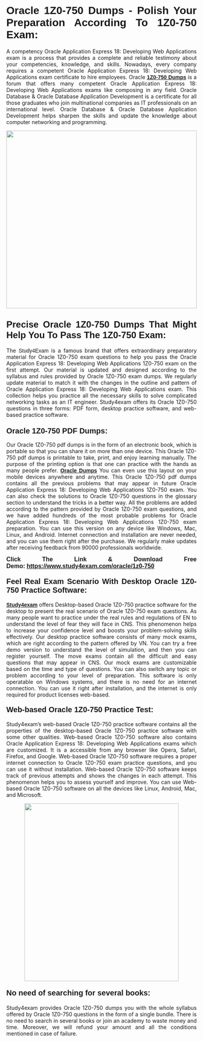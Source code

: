 <h1 style="text-align: justify;"><strong><span style="font-family:Lucida Sans Unicode,Lucida Grande,sans-serif;">Oracle 1Z0-750 Dumps - Polish Your Preparation According To 1Z0-750 Exam:</span></strong></h1>

<p style="text-align: justify;">A competency Oracle Application Express 18: Developing Web Applications exam is a process that provides a complete and reliable testimony about your competencies, knowledge, and skills. Nowadays, every company requires a competent Oracle Application Express 18: Developing Web Applications exam certificate to hire employees. Oracle <a href="https://www.study4exam.com/oracle/1z0-750-valid-dumps"><span style="font-family:Verdana,Geneva,sans-serif;"><strong>1Z0-750 Dumps</strong></span></a> is a forum that offers many competent Oracle Application Express 18: Developing Web Applications exams like composing in any field. Oracle Database & Oracle Database Application Development is a certificate for all those graduates who join multinational companies as IT professionals on an international level. Oracle Database & Oracle Database Application Development helps sharpen the skills and update the knowledge about computer networking and programming.</p>

<p style="text-align: justify;"><a href="https://www.study4exam.com/oracle/1z0-750"><img alt="" src="https://www.thequestionanswers.com/wp-content/uploads/2022/06/S4E-Cert-Exams-Questions-Banner.webp" style="width: 100%; height: 470px;" /></a></p>

<h2 style="text-align: justify;"><span style="font-family:Lucida Sans Unicode,Lucida Grande,sans-serif;"><strong><span style="font-size:24px;">Precise Oracle 1Z0-750 Dumps That Might Help You To Pass The 1Z0-750 Exam:</span></strong></span></h2>

<p style="text-align: justify;">The <span style="font-family:Lucida Sans Unicode,Lucida Grande,sans-serif;">Study4Exam</span> is a famous brand that offers extraordinary preparatory material for Oracle 1Z0-750 exam questions to help you pass the Oracle Application Express 18: Developing Web Applications 1Z0-750 exam on the first attempt. Our material is updated and designed according to the syllabus and rules provided by Oracle 1Z0-750 exam dumps. We regularly update material to match it with the changes in the outline and pattern of Oracle Application Express 18: Developing Web Applications exam. This collection helps you practice all the necessary skills to solve complicated networking tasks as an IT engineer. Study4exam offers its Oracle 1Z0-750 questions in three forms: PDF form, desktop practice software, and web-based practice software. </p>

<h3 style="text-align: justify;"><strong><span style="font-size:20px;"><span style="font-family:Lucida Sans Unicode,Lucida Grande,sans-serif;">Oracle 1Z0-750 PDF Dumps:</span></span></strong></h3>

<p style="text-align: justify;">Our Oracle 1Z0-750 pdf dumps is in the form of an electronic book, which is portable so that you can share it on more than one device. This Oracle 1Z0-750 pdf dumps is printable to take, print, and enjoy learning manually. The purpose of the printing option is that one can practice with the hands as many people prefer. <a href="https://www.study4exam.com/oracle-exams"><span style="font-family:Lucida Sans Unicode,Lucida Grande,sans-serif;"><strong>Oracle Dumps</strong></span></a> You can even use this layout on your mobile devices anywhere and anytime. This Oracle 1Z0-750 pdf dumps contains all the previous problems that may appear in future Oracle Application Express 18: Developing Web Applications 1Z0-750 exam. You can also check the solutions to Oracle 1Z0-750 questions in the glossary section to understand the tricks in a better way. All the problems are added according to the pattern provided by Oracle 1Z0-750 exam questions, and we have added hundreds of the most probable problems for Oracle Application Express 18: Developing Web Applications 1Z0-750 exam preparation. You can use this version on any device like Windows, Mac, Linux, and Android. Internet connection and installation are never needed, and you can use them right after the purchase. We regularly make updates after receiving feedback from 90000 professionals worldwide.</p>

<p style="text-align: justify;"><span style="font-family:Lucida Sans Unicode,Lucida Grande,sans-serif;"><strong><span style="font-size:16px;">Click The Link & Download Free Demo:</span></strong></span> <strong><span style="font-family:Lucida Sans Unicode,Lucida Grande,sans-serif;"><span style="font-size:16px;"><a href="https://www.study4exam.com/oracle/1z0-750">https://www.study4exam.com/oracle/1z0-750</a></span></span></strong></p>

<h4 style="text-align: justify;"><strong><span style="font-family:Lucida Sans Unicode,Lucida Grande,sans-serif;"><span style="font-size:20px;">Feel Real Exam Scenario With Desktop Oracle 1Z0-750 Practice Software:</span></span></strong></h4>

<p style="text-align: justify;"><a href="https://www.study4exam.com/"><span style="font-family:Verdana,Geneva,sans-serif;"><strong>Study4exam</strong></span></a> offers Desktop-based Oracle 1Z0-750 practice software for the desktop to present the real scenario of Oracle 1Z0-750 exam questions. As many people want to practice under the real rules and regulations of EN to understand the level of fear they will face in CNS. This phenomenon helps to increase your confidence level and boosts your problem-solving skills effectively. Our desktop practice software consists of many mock exams, which are right according to the pattern offered by VN. You can try a free demo version to understand the level of simulation, and then you can register yourself. The move exams contain all the difficult and easy questions that may appear in CNS. Our mock exams are customizable based on the time and type of questions. You can also switch any topic or problem according to your level of preparation. This software is only operatable on Windows systems, and there is no need for an internet connection. You can use it right after installation, and the internet is only required for product licenses web-based. </p>

<h4 style="text-align: justify;"><span style="font-family:Lucida Sans Unicode,Lucida Grande,sans-serif;"><strong><span style="font-size:20px;">Web-based Oracle 1Z0-750 Practice Test:</span></strong></span></h4>

<p style="text-align: justify;">Study4exam’s web-based Oracle 1Z0-750 practice software contains all the properties of the desktop-based Oracle 1Z0-750 practice software with some other qualities. Web-based Oracle 1Z0-750 software also contains Oracle Application Express 18: Developing Web Applications exams which are customized. It is a accessible from any browser like Opera, Safari, Firefox, and Google. Web-based Oracle 1Z0-750 software requires a proper internet connection to Oracle 1Z0-750 exam practice questions, and you can use it without installation. Web-based Oracle 1Z0-750 software keeps track of previous attempts and shows the changes in each attempt. This phenomenon helps you to assess yourself and improve. You can use Web-based Oracle 1Z0-750 software on all the devices like Linux, Android, Mac, and Microsoft.</p>

<p style="text-align: center;"><a href="https://www.study4exam.com/oracle/1z0-750"><img alt="" src="https://www.thequestionanswers.com/wp-content/uploads/2022/06/S4E-Cert-Exams-Questions-Discount-Banner.webp" style="width: 90%; height: 470px;" /></a></p>

<h4 style="text-align: justify;"><span style="font-family:Lucida Sans Unicode,Lucida Grande,sans-serif;"><strong><span style="font-size:20px;">No need of searching for several books:</span></strong></span></h4>

<p style="text-align: justify;">Study4exam provides Oracle 1Z0-750 dumps you with the whole syllabus offered by Oracle 1Z0-750 questions in the form of a single bundle. There is no need to search in several books or join an academy to waste money and time. Moreover, we will refund your amount and all the conditions mentioned in case of failure.</p>
